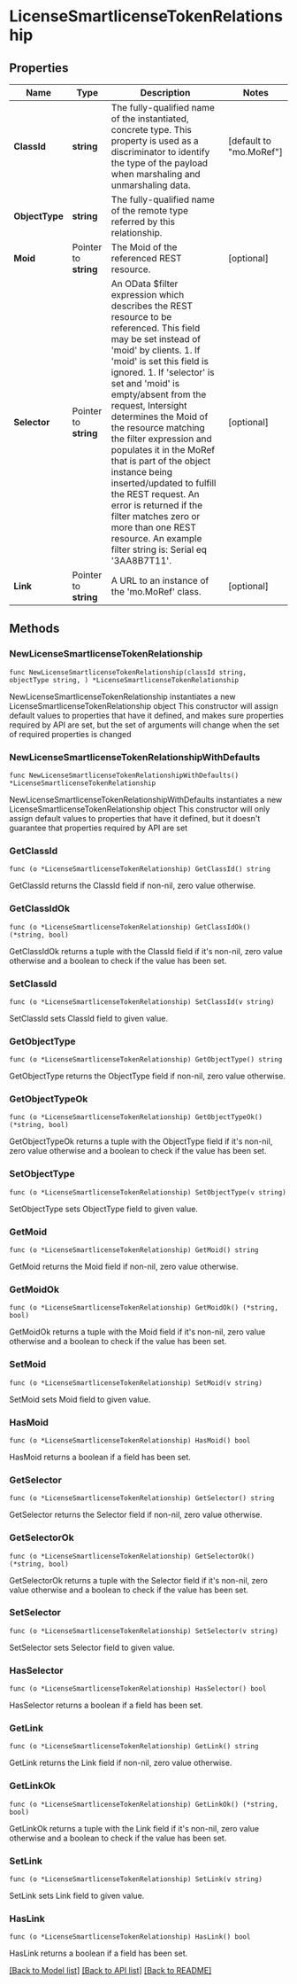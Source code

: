 # LicenseSmartlicenseTokenRelationship

## Properties

Name | Type | Description | Notes
------------ | ------------- | ------------- | -------------
**ClassId** | **string** | The fully-qualified name of the instantiated, concrete type. This property is used as a discriminator to identify the type of the payload when marshaling and unmarshaling data. | [default to "mo.MoRef"]
**ObjectType** | **string** | The fully-qualified name of the remote type referred by this relationship. | 
**Moid** | Pointer to **string** | The Moid of the referenced REST resource. | [optional] 
**Selector** | Pointer to **string** | An OData $filter expression which describes the REST resource to be referenced. This field may be set instead of &#39;moid&#39; by clients. 1. If &#39;moid&#39; is set this field is ignored. 1. If &#39;selector&#39; is set and &#39;moid&#39; is empty/absent from the request, Intersight determines the Moid of the resource matching the filter expression and populates it in the MoRef that is part of the object instance being inserted/updated to fulfill the REST request. An error is returned if the filter matches zero or more than one REST resource. An example filter string is: Serial eq &#39;3AA8B7T11&#39;. | [optional] 
**Link** | Pointer to **string** | A URL to an instance of the &#39;mo.MoRef&#39; class. | [optional] 

## Methods

### NewLicenseSmartlicenseTokenRelationship

`func NewLicenseSmartlicenseTokenRelationship(classId string, objectType string, ) *LicenseSmartlicenseTokenRelationship`

NewLicenseSmartlicenseTokenRelationship instantiates a new LicenseSmartlicenseTokenRelationship object
This constructor will assign default values to properties that have it defined,
and makes sure properties required by API are set, but the set of arguments
will change when the set of required properties is changed

### NewLicenseSmartlicenseTokenRelationshipWithDefaults

`func NewLicenseSmartlicenseTokenRelationshipWithDefaults() *LicenseSmartlicenseTokenRelationship`

NewLicenseSmartlicenseTokenRelationshipWithDefaults instantiates a new LicenseSmartlicenseTokenRelationship object
This constructor will only assign default values to properties that have it defined,
but it doesn't guarantee that properties required by API are set

### GetClassId

`func (o *LicenseSmartlicenseTokenRelationship) GetClassId() string`

GetClassId returns the ClassId field if non-nil, zero value otherwise.

### GetClassIdOk

`func (o *LicenseSmartlicenseTokenRelationship) GetClassIdOk() (*string, bool)`

GetClassIdOk returns a tuple with the ClassId field if it's non-nil, zero value otherwise
and a boolean to check if the value has been set.

### SetClassId

`func (o *LicenseSmartlicenseTokenRelationship) SetClassId(v string)`

SetClassId sets ClassId field to given value.


### GetObjectType

`func (o *LicenseSmartlicenseTokenRelationship) GetObjectType() string`

GetObjectType returns the ObjectType field if non-nil, zero value otherwise.

### GetObjectTypeOk

`func (o *LicenseSmartlicenseTokenRelationship) GetObjectTypeOk() (*string, bool)`

GetObjectTypeOk returns a tuple with the ObjectType field if it's non-nil, zero value otherwise
and a boolean to check if the value has been set.

### SetObjectType

`func (o *LicenseSmartlicenseTokenRelationship) SetObjectType(v string)`

SetObjectType sets ObjectType field to given value.


### GetMoid

`func (o *LicenseSmartlicenseTokenRelationship) GetMoid() string`

GetMoid returns the Moid field if non-nil, zero value otherwise.

### GetMoidOk

`func (o *LicenseSmartlicenseTokenRelationship) GetMoidOk() (*string, bool)`

GetMoidOk returns a tuple with the Moid field if it's non-nil, zero value otherwise
and a boolean to check if the value has been set.

### SetMoid

`func (o *LicenseSmartlicenseTokenRelationship) SetMoid(v string)`

SetMoid sets Moid field to given value.

### HasMoid

`func (o *LicenseSmartlicenseTokenRelationship) HasMoid() bool`

HasMoid returns a boolean if a field has been set.

### GetSelector

`func (o *LicenseSmartlicenseTokenRelationship) GetSelector() string`

GetSelector returns the Selector field if non-nil, zero value otherwise.

### GetSelectorOk

`func (o *LicenseSmartlicenseTokenRelationship) GetSelectorOk() (*string, bool)`

GetSelectorOk returns a tuple with the Selector field if it's non-nil, zero value otherwise
and a boolean to check if the value has been set.

### SetSelector

`func (o *LicenseSmartlicenseTokenRelationship) SetSelector(v string)`

SetSelector sets Selector field to given value.

### HasSelector

`func (o *LicenseSmartlicenseTokenRelationship) HasSelector() bool`

HasSelector returns a boolean if a field has been set.

### GetLink

`func (o *LicenseSmartlicenseTokenRelationship) GetLink() string`

GetLink returns the Link field if non-nil, zero value otherwise.

### GetLinkOk

`func (o *LicenseSmartlicenseTokenRelationship) GetLinkOk() (*string, bool)`

GetLinkOk returns a tuple with the Link field if it's non-nil, zero value otherwise
and a boolean to check if the value has been set.

### SetLink

`func (o *LicenseSmartlicenseTokenRelationship) SetLink(v string)`

SetLink sets Link field to given value.

### HasLink

`func (o *LicenseSmartlicenseTokenRelationship) HasLink() bool`

HasLink returns a boolean if a field has been set.


[[Back to Model list]](../README.md#documentation-for-models) [[Back to API list]](../README.md#documentation-for-api-endpoints) [[Back to README]](../README.md)


